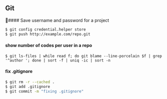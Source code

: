 ## Git

:camel:#### Save username and password for a project

```bash
$ git config credential.helper store
$ git push http://example.com/repo.git
```


#### show number of codes per user in a repo

    $ git ls-files | while read f; do git blame --line-porcelain $f | grep '^author '; done | sort -f | uniq -ic | sort -n
    
#### fix .gitignore

```bash
$ git rm -r --cached .
$ git add .gitignore
$ git commit -m "fixing .gitignore"
```
